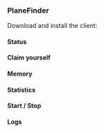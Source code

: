 ### PlaneFinder

Download and install the client:

#### Status

#### Claim yourself

#### Memory

#### Statistics

#### Start / Stop

#### Logs
